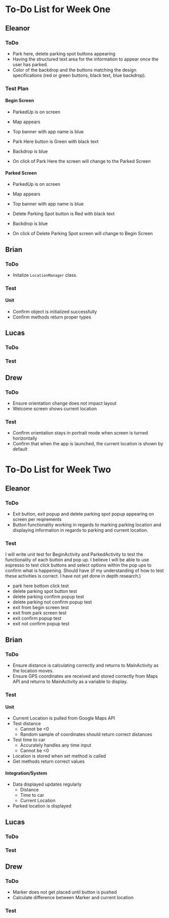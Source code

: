 # To-Do List for Week One
## Eleanor
### ToDo
 * Park here, delete parking spot buttons appearing
 * Having the structured text area for the information to appear once the user has parked.
 * Color of the backdrop and the buttons matching the design specifications (red or green buttons, black text, blue backdrop). 
### Test Plan
#### Begin Screen
* ParkedUp is on screen
* Map appears

* Top banner with app name is blue
* Park Here button is Green with black text
* Backdrop is blue

* On click of Park Here the screen will change to the Parked Screen

#### Parked Screen
* ParkedUp is on screen
* Map appears

* Top banner with app name is blue
* Delete Parking Spot button is Red with black text
* Backdrop is blue

* On click of Delete Parking Spot screen will change to Begin Screen
## Brian
### ToDo
* Initalize `LocationManager` class.
### Test 
#### Unit
* Confirm object is initialized successfully
* Confirm methods return proper types

## Lucas
### ToDo
### Test 

## Drew
### ToDo
 * Ensure orientation change does not impact layout
 * Welcome screen shows current location
### Test 
 * Confirm orientation stays in portrait mode when screen is turned horizontally
 * Confirm that when the app is launched, the current location is shown by default

# To-Do List for Week Two
## Eleanor
### ToDo
 * Exit button, exit popup and delete parking spot popup appearing on screen per reqirements
 * Button functionality working in regards to marking parking location and displaying information in regards to parking and current location.
### Test
I will write unit test for BeginActivity and ParkedActivity to test the functionality of each button and pop up. I believe I will be able to use espresso to test click buttons and select options within the pop ups to confirm what is happening. Should have (if my understanding of how to test these activities is correct. I have not yet done in depth research.)
* park here bottom click test
* delete parking spot button test
* delete parking confirm popup test
* delete parking not confirm popup test
* exit from begin screen test
* exit from park screen test
* exit confirm popup test
* exit not confirm popup test

## Brian
### ToDo
* Ensure distance is calculating correctly and returns to MainActivity as the location moves.
* Ensure GPS coordinates are received and stored correctly from Maps API and returns to MainActivity as a variable to display.
### Test
#### Unit
* Current Location is pulled from Google Maps API
* Test distance
  * Cannot be <0
  * Random sample of coordinates should return correct distances
* Test time to car
  * Accurately handles any time input
  * Cannot be <0
* Location is stored when set method is called
* Get methods return correct values


#### Integration/System
* Data displayed updates regularly
  * Distance
  * Time to car
  * Current Location
* Parked location is displayed

## Lucas
### ToDo
### Test

## Drew
### ToDo
 * Marker does not get placed until button is pushed
 * Calculate difference between Marker and current location
### Test
